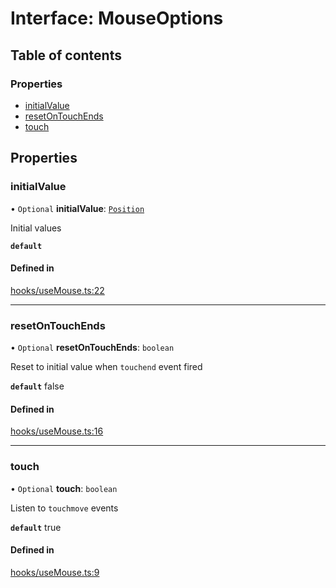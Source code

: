 # Interface: MouseOptions

## Table of contents

### Properties

- [initialValue](MouseOptions.md#initialvalue)
- [resetOnTouchEnds](MouseOptions.md#resetontouchends)
- [touch](MouseOptions.md#touch)

## Properties

### initialValue

• `Optional` **initialValue**: [`Position`](../README.md#position)

Initial values

**`default`**

#### Defined in

[hooks/useMouse.ts:22](https://github.com/iheyunfei/solid-ext/blob/d1b4a9f/packages/use/src/hooks/useMouse.ts#L22)

___

### resetOnTouchEnds

• `Optional` **resetOnTouchEnds**: `boolean`

Reset to initial value when `touchend` event fired

**`default`** false

#### Defined in

[hooks/useMouse.ts:16](https://github.com/iheyunfei/solid-ext/blob/d1b4a9f/packages/use/src/hooks/useMouse.ts#L16)

___

### touch

• `Optional` **touch**: `boolean`

Listen to `touchmove` events

**`default`** true

#### Defined in

[hooks/useMouse.ts:9](https://github.com/iheyunfei/solid-ext/blob/d1b4a9f/packages/use/src/hooks/useMouse.ts#L9)
